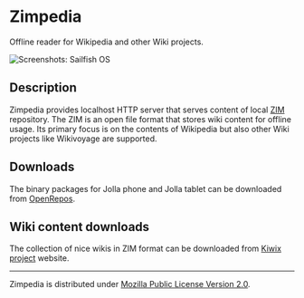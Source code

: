 # Zimpedia

Offline reader for Wikipedia and other Wiki projects.

![Screenshots: Sailfish OS](https://raw.githubusercontent.com/mkiol/Zimpedia/master/screenshots/jolla.png)

## Description
Zimpedia provides localhost HTTP server that serves content of local [ZIM](https://en.wikipedia.org/wiki/ZIM_%28file_format%29) repository.
The ZIM is an open file format that stores wiki content for offline usage.
Its primary focus is on the contents of Wikipedia but also other Wiki projects
like Wikivoyage are supported.

## Downloads
The binary packages for Jolla phone and Jolla tablet can be downloaded from [OpenRepos](https://openrepos.net/content/mkiol/zimpedia).

## Wiki content downloads
The collection of nice wikis in ZIM format can be downloaded from [Kiwix project](http://www.kiwix.org/wiki/Content_in_all_languages) website.

---------------

Zimpedia is distributed under
[Mozilla Public License Version 2.0](https://www.mozilla.org/MPL/2.0/).
